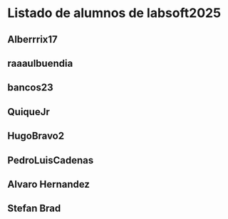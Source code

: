 # Listado de alumnos de labsoft2025
## Alberrrix17
## raaaulbuendia
## bancos23
## QuiqueJr
## HugoBravo2
## PedroLuisCadenas
## Alvaro Hernandez
## Stefan Brad